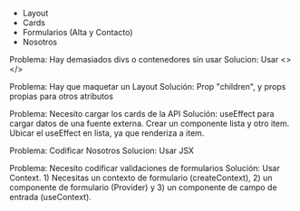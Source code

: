 - Layout
- Cards
- Formularios (Alta y Contacto)
- Nosotros

Problema: Hay demasiados divs o contenedores sin usar
Solucion: Usar <></>

Problema: Hay que maquetar un Layout
Solución: Prop "children", y props propias para otros atributos

Problema: Necesito cargar los cards de la API
Solución: useEffect para cargar datos de una fuente externa. Crear un componente lista y otro item. Ubicar el useEffect en lista, ya que renderiza a item.

Problema: Codificar Nosotros
Solucion: Usar JSX

Problema: Necesito codificar validaciones de formularios
Solución: Usar Context. 1) Necesitas un contexto de formulario (createContext), 2) un componente de formulario (Provider) y 3) un componente de campo de entrada (useContext).
